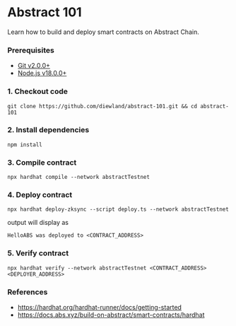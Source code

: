 # Abstract 101
Learn how to build and deploy smart contracts on Abstract Chain.

### Prerequisites
 * [Git v2.0.0+](https://git-scm.com/downloads)
 * [Node.js v18.0.0+](https://nodejs.org/en/download/package-manager)

### 1. Checkout code
```
git clone https://github.com/diewland/abstract-101.git && cd abstract-101
```

### 2. Install dependencies
```
npm install
```

### 3. Compile contract
```
npx hardhat compile --network abstractTestnet
```

### 4. Deploy contract
```
npx hardhat deploy-zksync --script deploy.ts --network abstractTestnet
```
output will display as
```
HelloABS was deployed to <CONTRACT_ADDRESS>
```

### 5. Verify contract
```
npx hardhat verify --network abstractTestnet <CONTRACT_ADDRESS> <DEPLOYER_ADDRESS>
```

### References
 * https://hardhat.org/hardhat-runner/docs/getting-started
 * https://docs.abs.xyz/build-on-abstract/smart-contracts/hardhat
